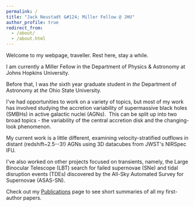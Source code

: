 ```yaml
---
permalink: /
title: "Jack Neustadt &#124; Miller Fellow @ JHU"
author_profile: true
redirect_from: 
  - /about/
  - /about.html
---
```


Welcome to my webpage, traveller.  Rest here, stay a while.

I am currently a Miller Fellow in the Department of Physics & Astronomy at Johns Hopkins University.  

Before that, I was _the_ sixth year graduate student in _the_ Department of Astronomy at _the_ Ohio State University.  

I've had opportunities to work on a variety of topics, but most of my work has involved studying the accretion variability of supermassive black holes (SMBHs) in active galactic nuclei (AGNs).  This can be split up into two broad topics - the variability of the central accretion disk and the changing-look phenomenon. 

My current work is a little different, examining velocity-stratified outflows in distant (redshift~2.5--3!) AGNs using 3D datacubes from JWST's NIRSpec IFU.  

I've also worked on other projects focused on transients, namely, the Large Binocular Telescope (LBT) search for failed supernovae (SNe) and tidal disruption events (TDEs) discovered by the All-Sky Automated Survey for Supernovae (ASAS-SN). 

Check out my <a href="https://jackneustadt.github.io/publications/">Publications</a> page to see short summaries of all my first-author papers.  
